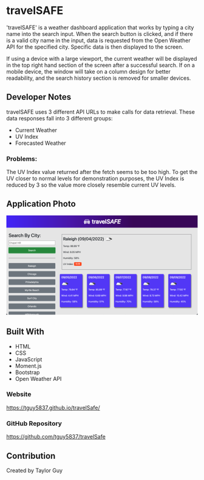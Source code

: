 # travelSAFE

'travelSAFE' is a weather dashboard application that works by typing a city name into the search input. When the search button is clicked, and if there is a valid city name in the input, data is requested from the Open Weather API for the specified city. Specific data is then displayed to the screen.

If using a device with a large viewport, the current weather will be displayed in the top right hand section of the screen after a successful search. If on a mobile device, the window will take on a column design for better readability, and the search history section is removed for smaller devices.

## Developer Notes

travelSAFE uses 3 different API URLs to make calls for data retrieval. These data responses fall into 3 different groups:

- Current Weather
- UV Index
- Forecasted Weather

### Problems:

The UV Index value returned after the fetch seems to be too high. To get the UV closer to normal levels for demonstration purposes, the UV Index is reduced by 3 so the value more closely resemble current UV levels.

## Application Photo

![search result](./assets/images/travelsafescreenshot.png)

## Built With

- HTML
- CSS
- JavaScript
- Moment.js
- Bootstrap
- Open Weather API

### Website

https://tguy5837.github.io/travelSafe/

### GitHub Repository

https://github.com/tguy5837/travelSafe

## Contribution

Created by Taylor Guy
